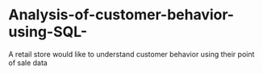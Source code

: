 # Analysis-of-customer-behavior-using-SQL-
A retail store would like to understand customer behavior using their point of sale data 
